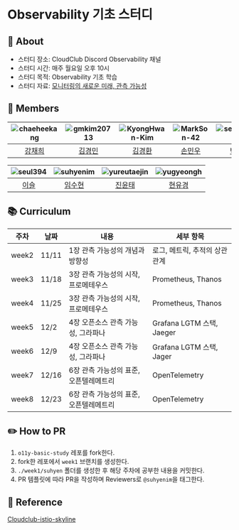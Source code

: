 # Observability 기초 스터디


## 🔭 About 
- 스터디 장소: CloudClub Discord Observability 채널
- 스터디 시간: 매주 월요일 오후 10시
- 스터디 목적: Observability 기초 학습
- 스터디 자료: [모니터링의 새로운 미래, 관측 가능성](https://product.kyobobook.co.kr/detail/S000211468119)


## 👥 Members
| ![chaeheekang](https://github.com/chaeheekang.png) | ![gmkim20713](https://github.com/gmkim20713.png) | ![KyongHwan-Kim](https://github.com/KyongHwan-Kim.png) | ![MarkSon-42](https://github.com/MarkSon-42.png) | ![seoyeon0201](https://github.com/seoyeon0201.png) |
|:--:|:--:|:--:|:--:|:--:|
| [강채희](https://github.com/chaeheekang) | [김경민](https://github.com/gmkim20713) | [김경환](https://github.com/KyongHwan-Kim) | [손민우](https://github.com/MarkSon-42) | [박서연](https://github.com/seoyeon0201) |

| ![seul394](https://github.com/seul394.png) | ![suhyenim](https://github.com/suhyenim.png) | ![yureutaejin](https://github.com/yureutaejin.png) | ![yugyeongh](https://github.com/yugyeongh.png) |
|:--:|:--:|:--:|:--:|
| [이슬](https://github.com/seul394) | [임수현](https://github.com/suhyenim) | [진윤태](https://github.com/yureutaejin) | [현유경](https://github.com/yugyeongh) |


## 📚 Curriculum
| 주차       | 날짜      | 내용                             | 세부 항목                    |
|-----------|-----------|-------------------------------|-----------------------------|
| week2     | 11/11     | 1장 관측 가능성의 개념과 방향성       | 로그, 메트릭, 추적의 상관관계     |
| week3     | 11/18     | 3장 관측 가능성의 시작, 프로메테우스   | Prometheus, Thanos         |
| week4     | 11/25     | 3장 관측 가능성의 시작, 프로메테우스   | Prometheus, Thanos         |
| week5     | 12/2      | 4장 오픈소스 관측 가능성, 그라파나    | Grafana LGTM 스택, Jaeger    |
| week6     | 12/9      | 4장 오픈소스 관측 가능성, 그라파나    | Grafana LGTM 스택, Jager     |
| week7     | 12/16     | 6장 관측 가능성의 표준, 오픈텔레메트리 | OpenTelemetry               |
| week8     | 12/23     | 6장 관측 가능성의 표준, 오픈텔레메트리 | OpenTelemetry               |


## ✏️ How to PR
1. `o11y-basic-study` 레포를 fork한다.
2. fork한 레포에서 `week1` 브랜치를 생성한다.
3. `./week1/suhyen` 폴더를 생성한 후 해당 주차에 공부한 내용을 커밋한다.
4. PR 템플릿에 따라 PR을 작성하며 Reviewers로 `@suhyenim`을 태그한다.


## 📑 Reference
[Cloudclub-istio-skyline](https://github.com/ByeongHunKim/Cloudclub-istio-skyline)

